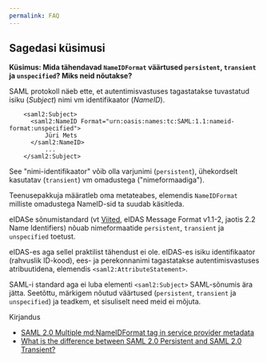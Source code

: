 ```yaml
---
permalink: FAQ
---
```


## Sagedasi küsimusi

**Küsimus: Mida tähendavad `NameIDFormat` väärtused `persistent`, `transient` ja `unspecified`? Miks neid nõutakse?**

SAML protokoll näeb ette, et autentimisvastuses tagastatakse tuvastatud isiku (_Subject_) nimi vm identifikaator (_NameID_).

````
    <saml2:Subject>
      <saml2:NameID Format="urn:oasis:names:tc:SAML:1.1:nameid-format:unspecified">
          Jüri Mets
      </saml2:NameID>
          ...
    </saml2:Subject>
````  

See "nimi-identifikaator" võib olla varjunimi (`persistent`), ühekordselt kasutatav (`transient`) vm omadustega ("nimeformaadiga").

Teenusepakkuja määratleb oma metateabes, elemendis `NameIDFormat` milliste omadustega NameID-sid ta suudab käsitleda.

eIDASe sõnumistandard (vt [Viited](Viited), eIDAS Message Format v1.1-2, jaotis 2.2 Name Identifiers) nõuab nimeformaatide `persistent`, `transient` ja `unspecified` toetust.

eIDAS-es aga sellel praktilist tähendust ei ole. eIDAS-es isiku identifikaator (rahvuslik ID-kood), ees- ja perekonnanimi tagastatakse autentimisvastuses atribuutidena, elemendis `<saml2:AttributeStatement>`.

SAML-i standard aga ei luba elementi `<saml2:Subject>` SAML-sõnumis ära jätta. Seetõttu, märkigem nõutud väärtused (`persistent`, `transient` ja `unspecified`) ja teadkem, et sisuliselt need meid ei mõjuta. 

Kirjandus<br>
- [SAML 2.0 Multiple md:NameIDFormat tag in service provider metadata](https://stackoverflow.com/questions/25620820/saml-2-0-multiple-mdnameidformat-tag-in-service-provider-metadata)
- [What is the difference between SAML 2.0 Persistent and SAML 2.0 Transient?](https://success.salesforce.com/answers?id=90630000000Cub2AAC)